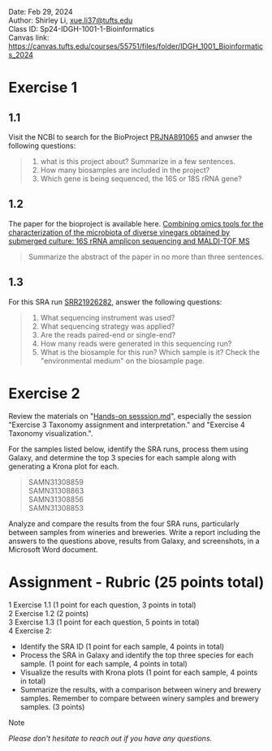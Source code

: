 Date: Feb 29, 2024   
Author: Shirley Li, xue.li37@tufts.edu     
Class ID: Sp24-IDGH-1001-1-Bioinformatics    
Canvas link: https://canvas.tufts.edu/courses/55751/files/folder/IDGH_1001_Bioinformatics_2024 

# Exercise 1 
## 1.1
Visit the NCBI to search for the BioProject [PRJNA891065](https://www.ncbi.nlm.nih.gov/bioproject/?term=PRJNA891065) and anwser the following questions:           
>1. what is this project about? Summarize in a few sentences.     
>2. How many biosamples are included in the project?
>3. Which gene is being sequenced, the 16S or 18S rRNA gene?

## 1.2
The paper for the bioproject is available here. [Combining omics tools for the characterization of the microbiota of diverse vinegars obtained by submerged culture: 16S rRNA amplicon sequencing and MALDI-TOF MS](https://www.ncbi.nlm.nih.gov/pmc/articles/PMC9767973/)

>Summarize the abstract of the paper in no more than three sentences.

## 1.3
For this SRA run [SRR21926282](https://www.ncbi.nlm.nih.gov/sra/?term=SRR21926282), answer the following questions:     
>1. What sequencing instrument was used?
>2. What sequencing strategy was applied?
>3. Are the reads paired-end or single-end?
>4. How many reads were generated in this sequencing run?
>5. What is the biosample for this run? Which sample is it? Check the "environmental medium" on the biosample page.

# Exercise 2 
Review the materials on "[Hands-on sesssion.md](https://github.com/shirleyxueli41/Tufts_workshops/blob/main/IGDH-1001_2024Feb/Hands-on%20session.md)", especially the session "Exercise 3 Taxonomy assignment and interpretation." and "Exercise 4 Taxonomy visualization.". 

For the samples listed below, identify the SRA runs, process them using Galaxy, and determine the top 3 species for each sample along with generating a Krona plot for each.              
>SAMN31308859      
>SAMN31308863     
>SAMN31308856     
>SAMN31308853      

Analyze and compare the results from the four SRA runs, particularly between samples from wineries and breweries.
Write a report including the answers to the questions above, results from Galaxy, and screenshots, in a Microsoft Word document.

# Assignment - Rubric (25 points total)               
1 Exercise 1.1 (1 point for each question, 3 points in total)      
2 Exercise 1.2 (2 points)     
3 Exercise 1.3 (1 point for each question, 5 points in total)      
4 Exercise 2:        
* Identify the SRA ID (1 point for each sample, 4 points in total)     
* Process the SRA in Galaxy and identify the top three species for each sample. (1 point for each sample, 4 points in total)
* Visualize the results with Krona plots (1 point for each sample, 4 points in total)
* Summarize the results, with a comparison between winery and brewery samples. Remember to compare between winery samples and brewery samples. (3 points)

     
> [!NOTE]       
> *Please don't hesitate to reach out if you have any questions.*        


   
